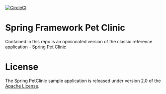 [![CircleCI](https://circleci.com/gh/OliveiraLucas10/sf-pet-clinic.svg?style=svg)](https://circleci.com/gh/OliveiraLucas10/sf-pet-clinic)

# Spring Framework Pet Clinic

Contained in this repo is an opinionated version of the classic reference application - [Spring Pet Clinic](https://github.com/spring-projects/spring-petclinic)



# License

The Spring PetClinic sample application is released under version 2.0 of the [Apache License](http://www.apache.org/licenses/LICENSE-2.0).
